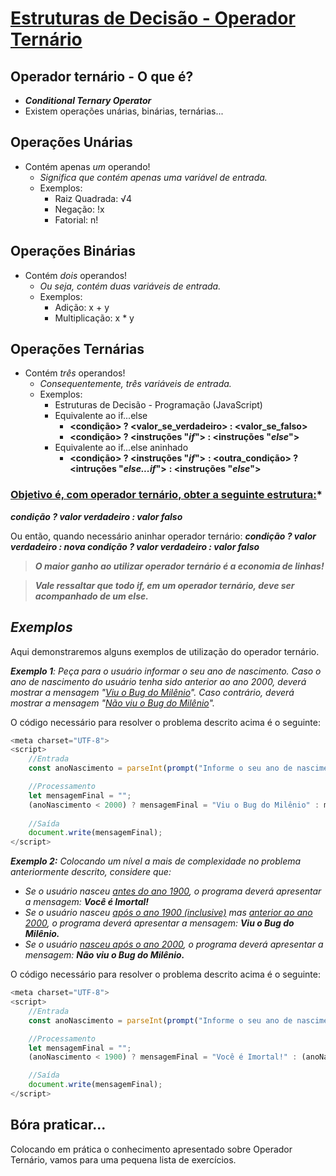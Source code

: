 # <u>**Estruturas de Decisão - Operador Ternário**</u>

## **Operador ternário - O que é?**

* **_Conditional Ternary Operator_**
* Existem operações unárias, binárias, ternárias...

## **Operações Unárias**
- Contém apenas _um_ operando!
  - _Significa que contém apenas uma variável de entrada._
  - Exemplos:
    * Raiz Quadrada: √4
    * Negação: !x
    * Fatorial: n!

## **Operações Binárias**
- Contém _dois_ operandos!
  - _Ou seja, contém duas variáveis de entrada._
  - Exemplos:
    * Adição: x + y
    * Multiplicação: x * y

## **Operações Ternárias**
- Contém _três_ operandos!
  - _Consequentemente, três variáveis de entrada._
  - Exemplos:
    * Estruturas de Decisão - Programação (JavaScript)
    * Equivalente ao if...else
      * **<condição> ? <valor_se_verdadeiro> : <valor_se_falso>**
      * **<condição> ? <instruções "_if_"> : <instruções "_else_">**
    * Equivalente ao if...else aninhado
      * **<condição> ? <instruções "_if_">**
        **: <outra_condição> ? <intruções "_else...if_">**
        **: <instruções "_else_">**


### <u>Objetivo é, com operador ternário, obter a seguinte estrutura:</u>*
**_condição ? valor verdadeiro : valor falso_**

Ou então, quando necessário aninhar operador ternário:
**_condição ? valor verdadeiro : nova condição ? valor verdadeiro : valor falso_**

> **_O maior ganho ao utilizar operador ternário é a economia de linhas!_**

> ***Vale ressaltar que todo if, em um operador ternário, deve ser acompanhado de um else.***

## ***Exemplos***

Aqui demonstraremos alguns exemplos de utilização do operador ternário.

_**Exemplo 1**: Peça para o usuário informar o seu ano de nascimento. Caso o ano de nascimento do usuário tenha sido anterior ao ano 2000, deverá mostrar a mensagem "<u>Viu o Bug do Milênio</u>". Caso contrário, deverá mostrar a mensagem "<u>Não viu o Bug do Milênio</u>"._

O código necessário para resolver o problema descrito acima é o seguinte:

```javascript
<meta charset="UTF-8">
<script>
    //Entrada
    const anoNascimento = parseInt(prompt("Informe o seu ano de nascimento: "));

    //Processamento
    let mensagemFinal = "";
    (anoNascimento < 2000) ? mensagemFinal = "Viu o Bug do Milênio" : mensagemFinal = "Não viu o Bug do Milênio";
    
    //Saída
    document.write(mensagemFinal);
</script>

```

_**Exemplo 2:** Colocando um nível a mais de complexidade no problema anteriormente descrito, considere que:_
- _Se o usuário nasceu <u>antes do ano 1900</u>, o programa deverá apresentar a mensagem: **Você é Imortal!**_
- _Se o usuário nasceu <u>após o ano 1900 (inclusive)</u> mas <u>anterior ao ano 2000</u>, o programa deverá apresentar a mensagem: **Viu o Bug do Milênio.**_
- _Se o usuário <u>nasceu após o ano 2000</u>, o programa deverá apresentar a mensagem: **Não viu o Bug do Milênio.**_

O código necessário para resolver o problema descrito acima é o seguinte:

```javascript
<meta charset="UTF-8">
<script>
    //Entrada
    const anoNascimento = parseInt(prompt("Informe o seu ano de nascimento: "));

    //Processamento
    let mensagemFinal = "";
    (anoNascimento < 1900) ? mensagemFinal = "Você é Imortal!" : (anoNascimento < 2000) ? mensagemFinal = "Viu o Bug do Milênio" : mensagemFinal = "Não viu o Bug do Milênio";

    //Saída
    document.write(mensagemFinal);
</script>
```

## **Bóra praticar...**

Colocando em prática o conhecimento apresentado sobre Operador Ternário, vamos para uma pequena lista de exercícios.

## 
